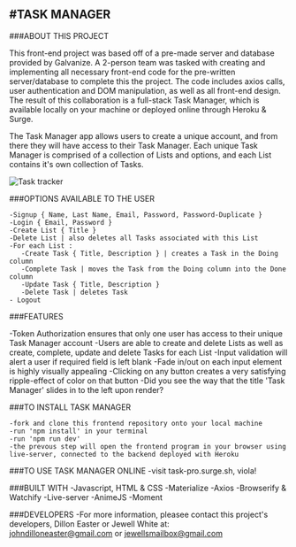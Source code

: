 #TASK MANAGER
------------------------------

###ABOUT THIS PROJECT

This front-end project was based off of a pre-made server and database provided by Galvanize. A 2-person team was tasked with creating and implementing all necessary front-end code for the pre-written server/database to complete this the project. The code includes axios calls, user authentication and DOM manipulation, as well as all front-end design. The result of this collaboration is a full-stack Task Manager, which is available locally on your machine or deployed online through Heroku & Surge. 

The Task Manager app allows users to create a unique account, and from there they will have access to their Task Manager. Each unique Task Manager is comprised of a collection of Lists and options, and each List contains it's own collection of Tasks.

![Task tracker]('./tasktracker.png')


###OPTIONS AVAILABLE TO THE USER

    -Signup { Name, Last Name, Email, Password, Password-Duplicate }
    -Login { Email, Password }
    -Create List { Title }
    -Delete List | also deletes all Tasks associated with this List
    -For each List :  
       -Create Task { Title, Description } | creates a Task in the Doing column
       -Complete Task | moves the Task from the Doing column into the Done column
       -Update Task { Title, Description }
       -Delete Task | deletes Task    
    - Logout  


###FEATURES

-Token Authorization ensures that only one user has access to their unique Task Manager account
-Users are able to create and delete Lists as well as create, complete, update and delete Tasks for each List
-Input validation will alert a user if required field is left blank
-Fade in/out on each input element is highly visually appealing
-Clicking on any button creates a very satisfying ripple-effect of color on that button
-Did you see the way that the title 'Task Manager' slides in to the left upon render?


###TO INSTALL TASK MANAGER

    -fork and clone this frontend repository onto your local machine
    -run 'npm install' in your terminal
    -run 'npm run dev'
    -the prevous step will open the frontend program in your browser using live-server, connected to the backend deployed with Heroku


###TO USE TASK MANAGER ONLINE
    -visit task-pro.surge.sh, viola!

###BUILT WITH
    -Javascript, HTML & CSS
    -Materialize
    -Axios
    -Browserify & Watchify
    -Live-server 
    -AnimeJS
    -Moment


###DEVELOPERS
    -For more information, pleasee contact this project's developers, Dillon Easter or Jewell White at:   
        johndilloneaster@gmail.com or jewellsmailbox@gmail.com 